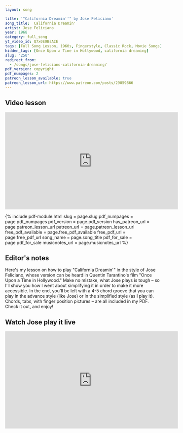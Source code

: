 ```yaml
---
layout: song

title: '"California Dreamin''" by Jose Feliciano'
song_title:  California Dreamin'
artist: Jose Feliciano
year: 1968
category: full_song
yt_video_id: Q7x0E0BsAIE
tags: [Full Song Lesson, 1960s, Fingerstyle, Classic Rock, Movie Songs]
hidden_tags: [Once Upon a Time in Hollywood, california dreaming]
slug: "250"
redirect_from:
  - /songs/jose-feliciano-california-dreaming/
pdf_version: copyright
pdf_numpages: 2
patreon_lesson_available: true
patreon_lesson_url: https://www.patreon.com/posts/29059866
---
```


## Video lesson

<iframe width="560" height="315" src="https://www.youtube.com/embed/Q7x0E0BsAIE?showinfo=0" frameborder="0" allowfullscreen></iframe>

<!-- Coming soon... -->

{% include pdf-module.html slug = page.slug pdf_numpages = page.pdf_numpages pdf_version = page.pdf_version has_patreon_url = page.patreon_lesson_url patreon_url = page.patreon_lesson_url free_pdf_available = page.free_pdf_available free_pdf_url = page.free_pdf_url song_name = page.song_title pdf_for_sale = page.pdf_for_sale musicnotes_url = page.musicnotes_url %}


## Editor's notes

Here's my lesson on how to play "California Dreamin'" in the style of Jose Feliciano, whose version can be heard in Quentin Tarantino's film "Once Upon a Time in Hollywood." Make no mistake, what Jose plays is tough – so I'll show you how I went about simplifying it in order to make it more accessible. In the end, you'll be left with a 4-5 chord groove that you can play in the advance style (like Jose) or in the simplified style (as I play it). Chords, tabs, with finger position pictures – are all included in my PDF. Check it out, and enjoy!

## Watch Jose play it live

<iframe width="560" height="315" src="https://www.youtube.com/embed/FKIrqC2QUvg" frameborder="0" allow="accelerometer; autoplay; encrypted-media; gyroscope; picture-in-picture" allowfullscreen></iframe>
